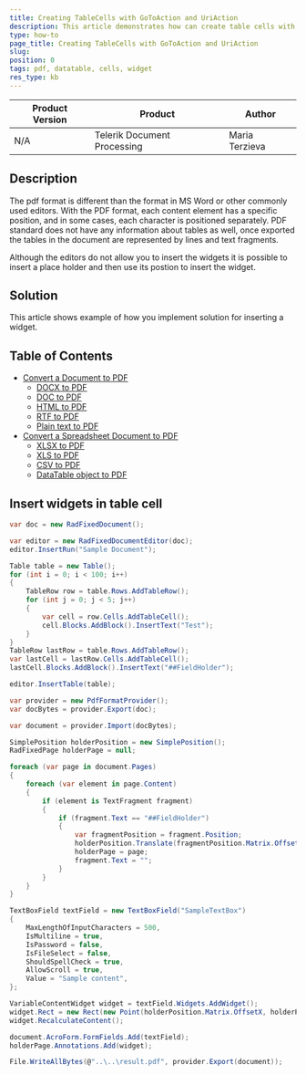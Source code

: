 ```yaml
---
title: Creating TableCells with GoToAction and UriAction
description: This article demonstrates how can create table cells with GoTo action and UriAction in PDF document with Telerik Document Processing.
type: how-to 
page_title: Creating TableCells with GoToAction and UriAction
slug: 
position: 0
tags: pdf, datatable, cells, widget
res_type: kb
---
```


|Product Version|Product|Author|
|----|----|----|
|N/A|Telerik Document Processing|Maria Terzieva|

## Description

The pdf format is different than the format in MS Word or other commonly used editors. With the PDF format, each content element has a specific position, and in some cases, each character is positioned separately. PDF standard does not have any information about tables as well, once exported the tables in the document are represented by lines and text fragments. 

Although the editors do not allow you to insert the widgets it is possible to insert a place holder and then use its postion to insert the widget.

## Solution

This article shows example of how you implement solution for inserting a widget.

## Table of Contents

 - [Convert a Document to PDF](#convert-a-document-to-pdf)
	- [DOCX to PDF](#convert-docx-to-pdf)
	- [DOC to PDF](#convert-doc-to-pdf)
	- [HTML to PDF](#convert-html-to-pdf)
	- [RTF to PDF](#convert-rtf-to-pdf)
	- [Plain text to PDF](#convert-txt-to-pdf)
- [Convert a Spreadsheet Document to PDF](#convert-a-spreadsheet-document-to-pdf)
	- [XLSX to PDF](#convert-xlsx-to-pdf)
	- [XLS to PDF](#convert-xls-to-pdf)
	- [CSV to PDF](#convert-csv-to-pdf)	
	- [DataTable object to PDF](#convert-datatable-to-pdf)	
	

## Insert widgets in table cell

````C#
var doc = new RadFixedDocument();

var editor = new RadFixedDocumentEditor(doc);
editor.InsertRun("Sample Document");

Table table = new Table();
for (int i = 0; i < 100; i++)
{
    TableRow row = table.Rows.AddTableRow();
    for (int j = 0; j < 5; j++)
    {
        var cell = row.Cells.AddTableCell();
        cell.Blocks.AddBlock().InsertText("Test");
    }
}
TableRow lastRow = table.Rows.AddTableRow();
var lastCell = lastRow.Cells.AddTableCell();
lastCell.Blocks.AddBlock().InsertText("##FieldHolder");

editor.InsertTable(table);

var provider = new PdfFormatProvider();
var docBytes = provider.Export(doc);

var document = provider.Import(docBytes);

SimplePosition holderPosition = new SimplePosition();
RadFixedPage holderPage = null;

foreach (var page in document.Pages)
{
    foreach (var element in page.Content)
    {
        if (element is TextFragment fragment)
        {
            if (fragment.Text == "##FieldHolder")
            {
                var fragmentPosition = fragment.Position;
                holderPosition.Translate(fragmentPosition.Matrix.OffsetX, fragmentPosition.Matrix.OffsetY);
                holderPage = page;
                fragment.Text = "";
            }
        }
    }
}

TextBoxField textField = new TextBoxField("SampleTextBox")
{
    MaxLengthOfInputCharacters = 500,
    IsMultiline = true,
    IsPassword = false,
    IsFileSelect = false,
    ShouldSpellCheck = true,
    AllowScroll = true,
    Value = "Sample content",
};

VariableContentWidget widget = textField.Widgets.AddWidget();
widget.Rect = new Rect(new Point(holderPosition.Matrix.OffsetX, holderPosition.Matrix.OffsetY), new Size(250, 50));
widget.RecalculateContent();

document.AcroForm.FormFields.Add(textField);
holderPage.Annotations.Add(widget);

File.WriteAllBytes(@"..\..\result.pdf", provider.Export(document));
````